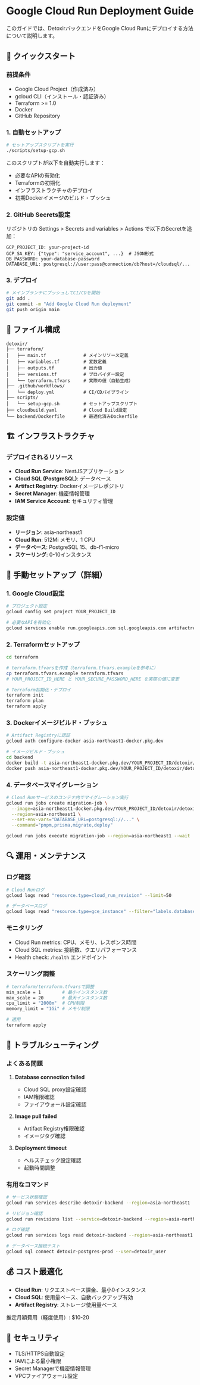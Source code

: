 # Google Cloud Run Deployment Guide

このガイドでは、DetoxirバックエンドをGoogle Cloud Runにデプロイする方法について説明します。

## 🚀 クイックスタート

### 前提条件

- Google Cloud Project（作成済み）
- gcloud CLI（インストール・認証済み）
- Terraform >= 1.0
- Docker
- GitHub Repository

### 1. 自動セットアップ

```bash
# セットアップスクリプトを実行
./scripts/setup-gcp.sh
```

このスクリプトが以下を自動実行します：
- 必要なAPIの有効化
- Terraformの初期化
- インフラストラクチャのデプロイ
- 初期Dockerイメージのビルド・プッシュ

### 2. GitHub Secrets設定

リポジトリの Settings > Secrets and variables > Actions で以下のSecretを追加：

```
GCP_PROJECT_ID: your-project-id
GCP_SA_KEY: {"type": "service_account", ...}  # JSON形式
DB_PASSWORD: your-database-password
DATABASE_URL: postgresql://user:pass@connection/db?host=/cloudsql/...
```

### 3. デプロイ

```bash
# メインブランチにプッシュしてCI/CDを開始
git add .
git commit -m "Add Google Cloud Run deployment"
git push origin main
```

## 📁 ファイル構成

```
detoxir/
├── terraform/
│   ├── main.tf              # メインリソース定義
│   ├── variables.tf         # 変数定義
│   ├── outputs.tf           # 出力値
│   ├── versions.tf          # プロバイダー設定
│   └── terraform.tfvars     # 実際の値（自動生成）
├── .github/workflows/
│   └── deploy.yml           # CI/CDパイプライン
├── scripts/
│   └── setup-gcp.sh         # セットアップスクリプト
├── cloudbuild.yaml          # Cloud Build設定
└── backend/Dockerfile       # 最適化済みDockerfile
```

## 🏗️ インフラストラクチャ

### デプロイされるリソース

- **Cloud Run Service**: NestJSアプリケーション
- **Cloud SQL (PostgreSQL)**: データベース
- **Artifact Registry**: Dockerイメージレポジトリ
- **Secret Manager**: 機密情報管理
- **IAM Service Account**: セキュリティ管理

### 設定値

- **リージョン**: asia-northeast1
- **Cloud Run**: 512Mi メモリ、1 CPU
- **データベース**: PostgreSQL 15、db-f1-micro
- **スケーリング**: 0-10インスタンス

## 🔧 手動セットアップ（詳細）

### 1. Google Cloud設定

```bash
# プロジェクト設定
gcloud config set project YOUR_PROJECT_ID

# 必要なAPIを有効化
gcloud services enable run.googleapis.com sql.googleapis.com artifactregistry.googleapis.com
```

### 2. Terraformセットアップ

```bash
cd terraform

# terraform.tfvarsを作成（terraform.tfvars.exampleを参考に）
cp terraform.tfvars.example terraform.tfvars
# YOUR_PROJECT_ID_HERE と YOUR_SECURE_PASSWORD_HERE を実際の値に変更

# Terraform初期化・デプロイ
terraform init
terraform plan
terraform apply
```

### 3. Dockerイメージビルド・プッシュ

```bash
# Artifact Registryに認証
gcloud auth configure-docker asia-northeast1-docker.pkg.dev

# イメージビルド・プッシュ
cd backend
docker build -t asia-northeast1-docker.pkg.dev/YOUR_PROJECT_ID/detoxir/detoxir-backend:latest .
docker push asia-northeast1-docker.pkg.dev/YOUR_PROJECT_ID/detoxir/detoxir-backend:latest
```

### 4. データベースマイグレーション

```bash
# Cloud Runサービスのコンテナ内でマイグレーション実行
gcloud run jobs create migration-job \
  --image=asia-northeast1-docker.pkg.dev/YOUR_PROJECT_ID/detoxir/detoxir-backend:latest \
  --region=asia-northeast1 \
  --set-env-vars="DATABASE_URL=postgresql://..." \
  --command="pnpm,prisma,migrate,deploy"

gcloud run jobs execute migration-job --region=asia-northeast1 --wait
```

## 🔍 運用・メンテナンス

### ログ確認

```bash
# Cloud Runログ
gcloud logs read "resource.type=cloud_run_revision" --limit=50

# データベースログ
gcloud logs read "resource.type=gce_instance" --filter="labels.database_id=YOUR_INSTANCE_ID"
```

### モニタリング

- Cloud Run metrics: CPU、メモリ、レスポンス時間
- Cloud SQL metrics: 接続数、クエリパフォーマンス
- Health check: `/health` エンドポイント

### スケーリング調整

```bash
# terraform/terraform.tfvarsで調整
min_scale = 1        # 最小インスタンス数
max_scale = 20       # 最大インスタンス数
cpu_limit = "2000m"  # CPU制限
memory_limit = "1Gi" # メモリ制限

# 適用
terraform apply
```

## 🚨 トラブルシューティング

### よくある問題

1. **Database connection failed**
   - Cloud SQL proxy設定確認
   - IAM権限確認
   - ファイアウォール設定確認

2. **Image pull failed**
   - Artifact Registry権限確認
   - イメージタグ確認

3. **Deployment timeout**
   - ヘルスチェック設定確認
   - 起動時間調整

### 有用なコマンド

```bash
# サービス状態確認
gcloud run services describe detoxir-backend --region=asia-northeast1

# リビジョン確認
gcloud run revisions list --service=detoxir-backend --region=asia-northeast1

# ログ確認
gcloud run services logs read detoxir-backend --region=asia-northeast1

# データベース接続テスト
gcloud sql connect detoxir-postgres-prod --user=detoxir_user
```

## 💰 コスト最適化

- **Cloud Run**: リクエストベース課金、最小0インスタンス
- **Cloud SQL**: 使用量ベース、自動バックアップ有効
- **Artifact Registry**: ストレージ使用量ベース

推定月額費用（軽度使用）: $10-20

## 🔐 セキュリティ

- TLS/HTTPS自動設定
- IAMによる最小権限
- Secret Managerで機密情報管理
- VPCファイアウォール設定

